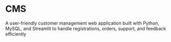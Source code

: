 # CMS
A user-friendly customer management web application built with Python, MySQL, and Streamlit to handle registrations, orders, support, and feedback efficiently

